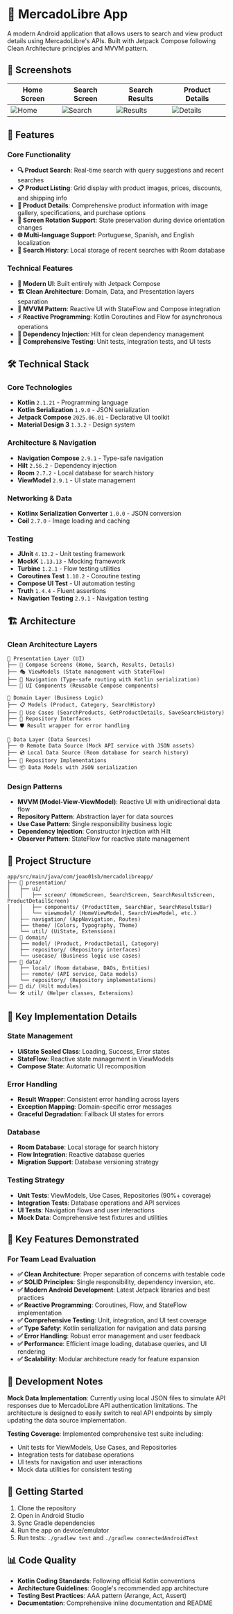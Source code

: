 # 🛒 MercadoLibre App

A modern Android application that allows users to search and view product details using MercadoLibre's APIs. Built with Jetpack Compose following Clean Architecture principles and MVVM pattern.

## 📱 Screenshots

| Home Screen | Search Screen | Search Results | Product Details |
|-------------|---------------|----------------|-----------------|
| ![Home](screenshots/home.png) | ![Search](screenshots/search.png) | ![Results](screenshots/results.png) | ![Details](screenshots/details.png) |

## 🚀 Features

### Core Functionality
- **🔍 Product Search**: Real-time search with query suggestions and recent searches
- **📋 Product Listing**: Grid display with product images, prices, discounts, and shipping info
- **📱 Product Details**: Comprehensive product information with image gallery, specifications, and purchase options
- **🔄 Screen Rotation Support**: State preservation during device orientation changes
- **🌐 Multi-language Support**: Portuguese, Spanish, and English localization
- **💾 Search History**: Local storage of recent searches with Room database

### Technical Features
- **🎨 Modern UI**: Built entirely with Jetpack Compose
- **🏗️ Clean Architecture**: Domain, Data, and Presentation layers separation
- **🔄 MVVM Pattern**: Reactive UI with StateFlow and Compose integration
- **⚡ Reactive Programming**: Kotlin Coroutines and Flow for asynchronous operations
- **💉 Dependency Injection**: Hilt for clean dependency management
- **🧪 Comprehensive Testing**: Unit tests, integration tests, and UI tests

## 🛠️ Technical Stack

### Core Technologies
- **Kotlin** `2.1.21` - Programming language
- **Kotlin Serialization** `1.9.0` - JSON serialization
- **Jetpack Compose** `2025.06.01` - Declarative UI toolkit
- **Material Design 3** `1.3.2` - Design system

### Architecture & Navigation
- **Navigation Compose** `2.9.1` - Type-safe navigation
- **Hilt** `2.56.2` - Dependency injection
- **Room** `2.7.2` - Local database for search history
- **ViewModel** `2.9.1` - UI state management

### Networking & Data
- **Kotlinx Serialization Converter** `1.0.0` - JSON conversion
- **Coil** `2.7.0` - Image loading and caching

### Testing
- **JUnit** `4.13.2` - Unit testing framework
- **MockK** `1.13.13` - Mocking framework
- **Turbine** `1.2.1` - Flow testing utilities
- **Coroutines Test** `1.10.2` - Coroutine testing
- **Compose UI Test** - UI automation testing
- **Truth** `1.4.4` - Fluent assertions
- **Navigation Testing** `2.9.1` - Navigation testing

## 🏗️ Architecture

### Clean Architecture Layers

```
📱 Presentation Layer (UI)
├── 🎨 Compose Screens (Home, Search, Results, Details)
├── 🎭 ViewModels (State management with StateFlow)
├── 🧭 Navigation (Type-safe routing with Kotlin serialization)
└── 🎯 UI Components (Reusable Compose components)

💼 Domain Layer (Business Logic)
├── 📋 Models (Product, Category, SearchHistory)
├── 🔧 Use Cases (SearchProducts, GetProductDetails, SaveSearchHistory)
├── 📝 Repository Interfaces
└── 🛡️ Result wrapper for error handling

💾 Data Layer (Data Sources)
├── 🌐 Remote Data Source (Mock API service with JSON assets)
├── 💿 Local Data Source (Room database for search history)
├── 🔄 Repository Implementations
└── 📦 Data Models with JSON serialization
```

### Design Patterns
- **MVVM (Model-View-ViewModel)**: Reactive UI with unidirectional data flow
- **Repository Pattern**: Abstraction layer for data sources
- **Use Case Pattern**: Single responsibility business logic
- **Dependency Injection**: Constructor injection with Hilt
- **Observer Pattern**: StateFlow for reactive state management

## 📁 Project Structure

```
app/src/main/java/com/joao01sb/mercadolibreapp/
├── 📱 presentation/
│   ├── ui/
│   │   ├── screen/ (HomeScreen, SearchScreen, SearchResultsScreen, ProductDetailScreen)
│   │   ├── components/ (ProductItem, SearchBar, SearchResultsBar)
│   │   └── viewmodel/ (HomeViewModel, SearchViewModel, etc.)
│   ├── navigation/ (AppNavigation, Routes)
│   ├── theme/ (Colors, Typography, Theme)
│   └── util/ (UiState, Extensions)
├── 💼 domain/
│   ├── model/ (Product, ProductDetail, Category)
│   ├── repository/ (Repository interfaces)
│   └── usecase/ (Business logic use cases)
├── 💾 data/
│   ├── local/ (Room database, DAOs, Entities)
│   ├── remote/ (API service, Data models)
│   └── repository/ (Repository implementations)
├── 💉 di/ (Hilt modules)
└── 🛠️ util/ (Helper classes, Extensions)
```

## 🔧 Key Implementation Details

### State Management
- **UiState Sealed Class**: Loading, Success, Error states
- **StateFlow**: Reactive state management in ViewModels
- **Compose State**: Automatic UI recomposition

### Error Handling
- **Result Wrapper**: Consistent error handling across layers
- **Exception Mapping**: Domain-specific error messages
- **Graceful Degradation**: Fallback UI states for errors

### Database
- **Room Database**: Local storage for search history
- **Flow Integration**: Reactive database queries
- **Migration Support**: Database versioning strategy

### Testing Strategy
- **Unit Tests**: ViewModels, Use Cases, Repositories (90%+ coverage)
- **Integration Tests**: Database operations and API services
- **UI Tests**: Navigation flows and user interactions
- **Mock Data**: Comprehensive test fixtures and utilities

## 🎯 Key Features Demonstrated

### For Team Lead Evaluation
- **✅ Clean Architecture**: Proper separation of concerns with testable code
- **✅ SOLID Principles**: Single responsibility, dependency inversion, etc.
- **✅ Modern Android Development**: Latest Jetpack libraries and best practices
- **✅ Reactive Programming**: Coroutines, Flow, and StateFlow implementation
- **✅ Comprehensive Testing**: Unit, integration, and UI test coverage
- **✅ Type Safety**: Kotlin serialization for navigation and data parsing
- **✅ Error Handling**: Robust error management and user feedback
- **✅ Performance**: Efficient image loading, database queries, and UI rendering
- **✅ Scalability**: Modular architecture ready for feature expansion

## 📝 Development Notes

**Mock Data Implementation**: Currently using local JSON files to simulate API responses due to MercadoLibre API authentication limitations. The architecture is designed to easily switch to real API endpoints by simply updating the data source implementation.

**Testing Coverage**: Implemented comprehensive test suite including:
- Unit tests for ViewModels, Use Cases, and Repositories
- Integration tests for database operations
- UI tests for navigation and user interactions
- Mock data utilities for consistent testing

## 🚀 Getting Started

1. Clone the repository
2. Open in Android Studio
3. Sync Gradle dependencies
4. Run the app on device/emulator
5. Run tests: `./gradlew test` and `./gradlew connectedAndroidTest`

## 📊 Code Quality

- **Kotlin Coding Standards**: Following official Kotlin conventions
- **Architecture Guidelines**: Google's recommended app architecture
- **Testing Best Practices**: AAA pattern (Arrange, Act, Assert)
- **Documentation**: Comprehensive inline documentation and README
